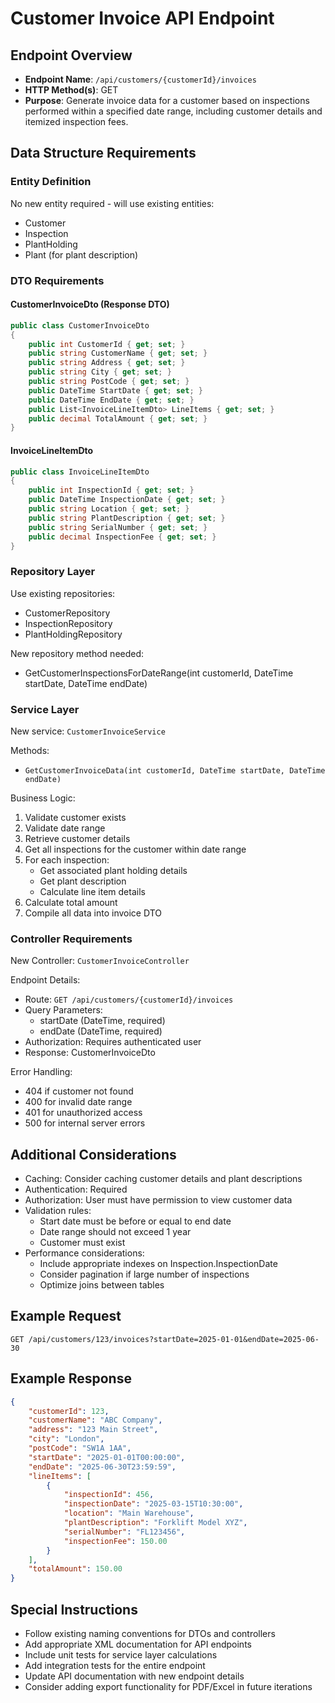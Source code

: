 # Customer Invoice API Endpoint

## Endpoint Overview
- **Endpoint Name**: `/api/customers/{customerId}/invoices`
- **HTTP Method(s)**: GET
- **Purpose**: Generate invoice data for a customer based on inspections performed within a specified date range, including customer details and itemized inspection fees.

## Data Structure Requirements

### Entity Definition
No new entity required - will use existing entities:
- Customer
- Inspection
- PlantHolding
- Plant (for plant description)

### DTO Requirements

#### CustomerInvoiceDto (Response DTO)
```csharp
public class CustomerInvoiceDto
{
    public int CustomerId { get; set; }
    public string CustomerName { get; set; }
    public string Address { get; set; }
    public string City { get; set; }
    public string PostCode { get; set; }
    public DateTime StartDate { get; set; }
    public DateTime EndDate { get; set; }
    public List<InvoiceLineItemDto> LineItems { get; set; }
    public decimal TotalAmount { get; set; }
}
```

#### InvoiceLineItemDto
```csharp
public class InvoiceLineItemDto
{
    public int InspectionId { get; set; }
    public DateTime InspectionDate { get; set; }
    public string Location { get; set; }
    public string PlantDescription { get; set; }
    public string SerialNumber { get; set; }
    public decimal InspectionFee { get; set; }
}
```

### Repository Layer
Use existing repositories:
- CustomerRepository
- InspectionRepository
- PlantHoldingRepository

New repository method needed:
- GetCustomerInspectionsForDateRange(int customerId, DateTime startDate, DateTime endDate)

### Service Layer
New service: `CustomerInvoiceService`

Methods:
- `GetCustomerInvoiceData(int customerId, DateTime startDate, DateTime endDate)`

Business Logic:
1. Validate customer exists
2. Validate date range
3. Retrieve customer details
4. Get all inspections for the customer within date range
5. For each inspection:
   - Get associated plant holding details
   - Get plant description
   - Calculate line item details
6. Calculate total amount
7. Compile all data into invoice DTO

### Controller Requirements
New Controller: `CustomerInvoiceController`

Endpoint Details:
- Route: `GET /api/customers/{customerId}/invoices`
- Query Parameters:
  - startDate (DateTime, required)
  - endDate (DateTime, required)
- Authorization: Requires authenticated user
- Response: CustomerInvoiceDto

Error Handling:
- 404 if customer not found
- 400 for invalid date range
- 401 for unauthorized access
- 500 for internal server errors

## Additional Considerations
- Caching: Consider caching customer details and plant descriptions
- Authentication: Required
- Authorization: User must have permission to view customer data
- Validation rules:
  - Start date must be before or equal to end date
  - Date range should not exceed 1 year
  - Customer must exist
- Performance considerations:
  - Include appropriate indexes on Inspection.InspectionDate
  - Consider pagination if large number of inspections
  - Optimize joins between tables

## Example Request
```
GET /api/customers/123/invoices?startDate=2025-01-01&endDate=2025-06-30
```

## Example Response
```json
{
    "customerId": 123,
    "customerName": "ABC Company",
    "address": "123 Main Street",
    "city": "London",
    "postCode": "SW1A 1AA",
    "startDate": "2025-01-01T00:00:00",
    "endDate": "2025-06-30T23:59:59",
    "lineItems": [
        {
            "inspectionId": 456,
            "inspectionDate": "2025-03-15T10:30:00",
            "location": "Main Warehouse",
            "plantDescription": "Forklift Model XYZ",
            "serialNumber": "FL123456",
            "inspectionFee": 150.00
        }
    ],
    "totalAmount": 150.00
}
```

## Special Instructions
- Follow existing naming conventions for DTOs and controllers
- Add appropriate XML documentation for API endpoints
- Include unit tests for service layer calculations
- Add integration tests for the entire endpoint
- Update API documentation with new endpoint details
- Consider adding export functionality for PDF/Excel in future iterations
